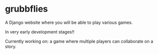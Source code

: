 # grubbflies

A Django website where you will be able to play various games.

In very early development stages!!

Currently working on: a game where multiple players can collaborate on a story.